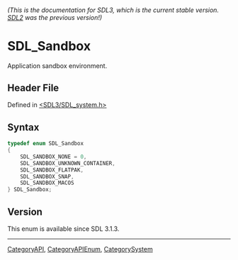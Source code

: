 ###### (This is the documentation for SDL3, which is the current stable version. [SDL2](https://wiki.libsdl.org/SDL2/) was the previous version!)
# SDL_Sandbox

Application sandbox environment.

## Header File

Defined in [<SDL3/SDL_system.h>](https://github.com/libsdl-org/SDL/blob/main/include/SDL3/SDL_system.h)

## Syntax

```c
typedef enum SDL_Sandbox
{
    SDL_SANDBOX_NONE = 0,
    SDL_SANDBOX_UNKNOWN_CONTAINER,
    SDL_SANDBOX_FLATPAK,
    SDL_SANDBOX_SNAP,
    SDL_SANDBOX_MACOS
} SDL_Sandbox;
```

## Version

This enum is available since SDL 3.1.3.

----
[CategoryAPI](CategoryAPI), [CategoryAPIEnum](CategoryAPIEnum), [CategorySystem](CategorySystem)

